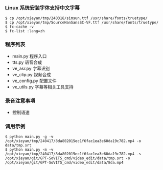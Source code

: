 ### Linux 系统安装字体支持中文字幕

``` shell
$ cp /opt/xieyan/tmp/240318/simsun.ttf /usr/share/fonts/truetype/
$ cp /opt/xieyan/tmp/SourceHanSansSC-VF.ttf /usr/share/fonts/truetype/
$ fc-cache -v
$ fc-list :lang=zh
```

### 程序列表
* main.py 程序入口
* tts.py  语音合成
* ve_asr.py   字幕识别
* ve_clip.py  视频合成
* ve_config.py  配置文件
* ve_utils.py 字幕等相关工具支持

### 录音注意事项
* 控制语速


### 调用示例
``` shell
$ python main.py -g -v /opt/xieyan/tmp/240417/8da802015ec1f6fac1ea3e60da19c782.mp4 -o data/tmp.srt
$ python main.py -m -v /opt/xieyan/tmp/240417/8da802015ec1f6fac1ea3e60da19c782.mp4 -s /opt/xieyan/git/GPT-SoVITS_cmd/video_edit/data/tmp.srt -o /opt/xieyan/git/GPT-SoVITS_cmd/video_edit/data/8da.mp4
```